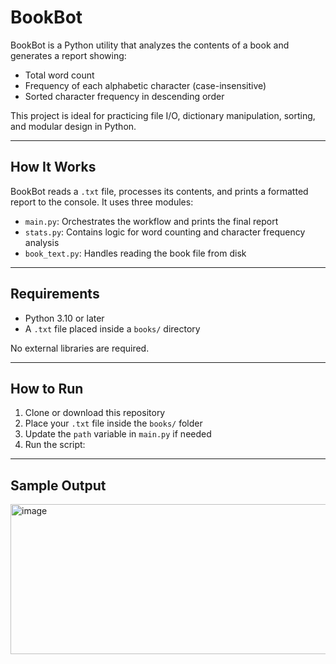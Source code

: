 # BookBot

BookBot is a Python utility that analyzes the contents of a book and generates a report showing:

- Total word count  
- Frequency of each alphabetic character (case-insensitive)  
- Sorted character frequency in descending order  

This project is ideal for practicing file I/O, dictionary manipulation, sorting, and modular design in Python.

---

## How It Works

BookBot reads a `.txt` file, processes its contents, and prints a formatted report to the console. It uses three modules:

- `main.py`: Orchestrates the workflow and prints the final report  
- `stats.py`: Contains logic for word counting and character frequency analysis  
- `book_text.py`: Handles reading the book file from disk  

---

## Requirements

- Python 3.10 or later  
- A `.txt` file placed inside a `books/` directory  

No external libraries are required.

---

## How to Run

1. Clone or download this repository  
2. Place your `.txt` file inside the `books/` folder  
3. Update the `path` variable in `main.py` if needed  
4. Run the script:

---

## Sample Output
<img width="846" height="240" alt="image" src="https://github.com/user-attachments/assets/3393993b-7704-44af-b4ae-b4471f12f366" />
